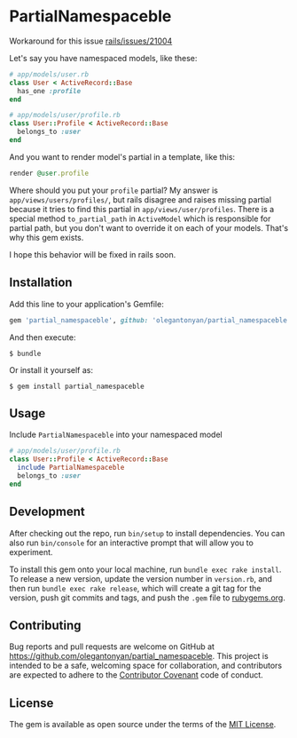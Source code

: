 # PartialNamespaceble

Workaround for this issue [rails/issues/21004](https://github.com/rails/rails/issues/21004)

Let's say you have namespaced models, like these:
```ruby
# app/models/user.rb
class User < ActiveRecord::Base
  has_one :profile
end

# app/models/user/profile.rb
class User::Profile < ActiveRecord::Base
  belongs_to :user
end
```
And you want to render model's partial in a template, like this:

```ruby
render @user.profile
```
Where should you put your `profile` partial? My answer is `app/views/users/profiles/`, but rails disagree and raises missing partial because it tries to find this partial in `app/views/user/profiles`.
There is a special method `to_partial_path` in `ActiveModel` which is responsible for partial path, but you don't want to override it on each of your models. That's why this gem exists.

I hope this behavior will be fixed in rails soon.

## Installation

Add this line to your application's Gemfile:

```ruby
gem 'partial_namespaceble', github: 'olegantonyan/partial_namespaceble'
```

And then execute:

    $ bundle

Or install it yourself as:

    $ gem install partial_namespaceble

## Usage

Include `PartialNamespaceble` into your namespaced model
```ruby
# app/models/user/profile.rb
class User::Profile < ActiveRecord::Base
  include PartialNamespaceble
  belongs_to :user
end
```

## Development

After checking out the repo, run `bin/setup` to install dependencies. You can also run `bin/console` for an interactive prompt that will allow you to experiment.

To install this gem onto your local machine, run `bundle exec rake install`. To release a new version, update the version number in `version.rb`, and then run `bundle exec rake release`, which will create a git tag for the version, push git commits and tags, and push the `.gem` file to [rubygems.org](https://rubygems.org).

## Contributing

Bug reports and pull requests are welcome on GitHub at https://github.com/olegantonyan/partial_namespaceble. This project is intended to be a safe, welcoming space for collaboration, and contributors are expected to adhere to the [Contributor Covenant](contributor-covenant.org) code of conduct.


## License

The gem is available as open source under the terms of the [MIT License](http://opensource.org/licenses/MIT).
